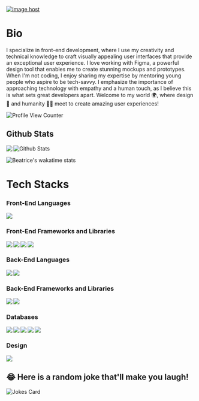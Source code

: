 <a href="https://myresumennntest.netlify.app/" target="_blank"><img src="https://myresumennntest.netlify.app/_next/image?url=%2Fimg%2Fttt.png&w=2048&q=75" alt="image host"/></a>
# Bio 

I specialize in front-end development, where I use my creativity and technical knowledge to craft visually appealing user interfaces that provide an exceptional user experience. I love working with Figma, a powerful design tool that enables me to create stunning mockups and prototypes. When I'm not coding, I enjoy sharing my expertise by mentoring young people who aspire to be tech-savvy. I emphasize the importance of approaching technology with empathy and a human touch, as I believe this is what sets great developers apart. Welcome to my world 🌍, where design 🎨 and humanity 👏🏾 meet to create amazing user experiences!

![Profile View Counter](https://komarev.com/ghpvc/?username=BeatriceWambuiMbugua)

## Github Stats


<a href="https://readme-stats-cfgj2cxdy.vercel.app/api?username=BeatriceWambuiMbugua&count_private=true&show_icons=true&theme=cobalt">
  <img  align="left" src = "https://github-readme-streak-stats.herokuapp.com/?user=BeatriceWambuiMbugua&theme=gotham">
</a>

<img src="https://github-readme-stats.vercel.app/api?username=BeatriceWambuiMbugua&theme=radical&show_icons=true" alt="Github Stats"/>

![Beatrice's wakatime stats](https://github-readme-stats.vercel.app/api/wakatime?username=beatricewambui&theme=gotham&layout=compact)
<br/>

# Tech Stacks

### Front-End Languages 




<img src= "https://myresumennntest.netlify.app/_next/image?url=%2Fimg%2Ft2.png&w=2048&q=75" align="center" />


### Front-End Frameworks and Libraries

<img src="https://img.shields.io/badge/angular.js-%23E23237.svg?style=for-the-badge&logo=angularjs&logoColor=white" align="left"/>
<img src="https://img.shields.io/badge/bootstrap-%23563D7C.svg?style=for-the-badge&logo=bootstrap&logoColor=white" align="left"/>
<img src="https://img.shields.io/badge/react-%2320232a.svg?style=for-the-badge&logo=react&logoColor=%2361DAFB" align="left"/>
<img src="https://img.shields.io/badge/jquery-%230769AD.svg?style=for-the-badge&logo=jquery&logoColor=white" align="left"/> <br/>

### Back-End Languages
<img src = "https://img.shields.io/badge/java-%23ED8B00.svg?style=for-the-badge&logo=java&logoColor=white" align = "left"/>
<img src = "https://img.shields.io/badge/ruby-%23CC342D.svg?style=for-the-badge&logo=ruby&logoColor=white" align = "left"/> <br/>

### Back-End Frameworks and Libraries
<img src = "https://img.shields.io/badge/rails-%23CC0000.svg?style=for-the-badge&logo=ruby-on-rails&logoColor=white" align = "left"/>
<img src = "https://img.shields.io/badge/node.js-6DA55F?style=for-the-badge&logo=node.js&logoColor=white" align = "left"/> <br/>

### Databases

<img src="https://img.shields.io/badge/Firebase-039BE5?style=for-the-badge&logo=Firebase&logoColor=white" align="left"/>
<img src="https://img.shields.io/badge/mysql-%2300f.svg?style=for-the-badge&logo=mysql&logoColor=white" align= "left" />
<img src= "https://img.shields.io/badge/postgres-%23316192.svg?style=for-the-badge&logo=postgresql&logoColor=white" align= "left" />
<img src="https://img.shields.io/badge/sqlite-%2307405e.svg?style=for-the-badge&logo=sqlite&logoColor=white" align = "left" />
<img src="https://img.shields.io/badge/Microsoft%20SQL%20Sever-CC2927?style=for-the-badge&logo=microsoft%20sql%20server&logoColor=white" align="left"/> <br/>

### Design
<img src="https://img.shields.io/badge/figma-%23F24E1E.svg?style=for-the-badge&logo=figma&logoColor=white"/>

## 😂 Here is a random joke that'll make you laugh!
![Jokes Card](https://readme-jokes.vercel.app/api)



